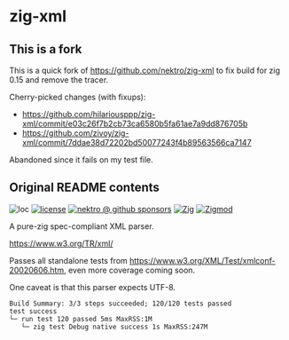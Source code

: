 # zig-xml

## This is a fork

This is a quick fork of https://github.com/nektro/zig-xml to fix build for zig 0.15 and remove the tracer.

Cherry-picked changes (with fixups):
- https://github.com/hilariousppp/zig-xml/commit/e03c26f7b2cb73ca6580b5fa61ae7a9dd876705b
- https://github.com/zivoy/zig-xml/commit/7ddae38d72202bd50077243f4b89563566ca7147

Abandoned since it fails on my test file.

## Original README contents

![loc](https://sloc.xyz/github/nektro/zig-xml)
[![license](https://img.shields.io/github/license/nektro/zig-xml.svg)](https://github.com/nektro/zig-xml/blob/master/LICENSE)
[![nektro @ github sponsors](https://img.shields.io/badge/sponsors-nektro-purple?logo=github)](https://github.com/sponsors/nektro)
[![Zig](https://img.shields.io/badge/Zig-0.14-f7a41d)](https://ziglang.org/)
[![Zigmod](https://img.shields.io/badge/Zigmod-latest-f7a41d)](https://github.com/nektro/zigmod)

A pure-zig spec-compliant XML parser.

https://www.w3.org/TR/xml/

Passes all standalone tests from https://www.w3.org/XML/Test/xmlconf-20020606.htm, even more coverage coming soon.

One caveat is that this parser expects UTF-8.

```
Build Summary: 3/3 steps succeeded; 120/120 tests passed
test success
└─ run test 120 passed 5ms MaxRSS:1M
   └─ zig test Debug native success 1s MaxRSS:247M
```
